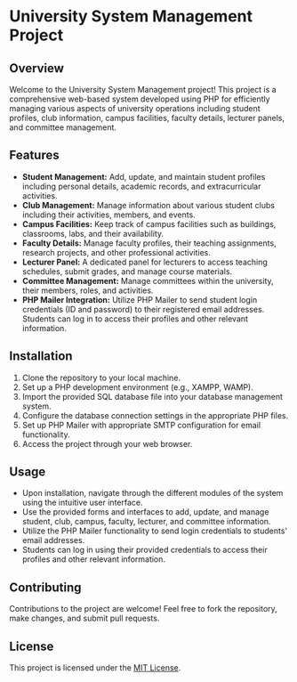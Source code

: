 # University System Management Project

## Overview
Welcome to the University System Management project! This project is a comprehensive web-based system developed using PHP for efficiently managing various aspects of university operations including student profiles, club information, campus facilities, faculty details, lecturer panels, and committee management.

## Features
- **Student Management:** Add, update, and maintain student profiles including personal details, academic records, and extracurricular activities.
- **Club Management:** Manage information about various student clubs including their activities, members, and events.
- **Campus Facilities:** Keep track of campus facilities such as buildings, classrooms, labs, and their availability.
- **Faculty Details:** Manage faculty profiles, their teaching assignments, research projects, and other professional activities.
- **Lecturer Panel:** A dedicated panel for lecturers to access teaching schedules, submit grades, and manage course materials.
- **Committee Management:** Manage committees within the university, their members, roles, and activities.
- **PHP Mailer Integration:** Utilize PHP Mailer to send student login credentials (ID and password) to their registered email addresses. Students can log in to access their profiles and other relevant information.

## Installation
1. Clone the repository to your local machine.
2. Set up a PHP development environment (e.g., XAMPP, WAMP).
3. Import the provided SQL database file into your database management system.
4. Configure the database connection settings in the appropriate PHP files.
5. Set up PHP Mailer with appropriate SMTP configuration for email functionality.
6. Access the project through your web browser.

## Usage
- Upon installation, navigate through the different modules of the system using the intuitive user interface.
- Use the provided forms and interfaces to add, update, and manage student, club, campus, faculty, lecturer, and committee information.
- Utilize the PHP Mailer functionality to send login credentials to students' email addresses.
- Students can log in using their provided credentials to access their profiles and other relevant information.

## Contributing
Contributions to the project are welcome! Feel free to fork the repository, make changes, and submit pull requests.

## License
This project is licensed under the [MIT License](LICENSE).

